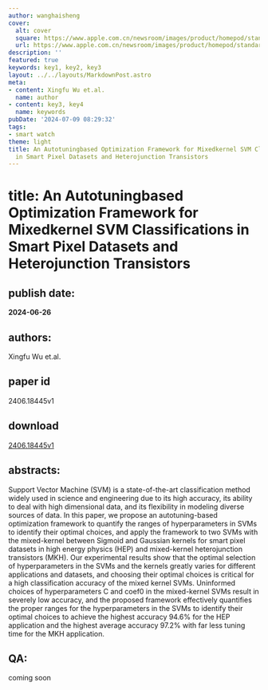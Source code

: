 ```yaml
---
author: wanghaisheng
cover:
  alt: cover
  square: https://www.apple.com.cn/newsroom/images/product/homepod/standard/Apple-HomePod-hero-230118_big.jpg.large_2x.jpg
  url: https://www.apple.com.cn/newsroom/images/product/homepod/standard/Apple-HomePod-hero-230118_big.jpg.large_2x.jpg
description: ''
featured: true
keywords: key1, key2, key3
layout: ../../layouts/MarkdownPost.astro
meta:
- content: Xingfu Wu et.al.
  name: author
- content: key3, key4
  name: keywords
pubDate: '2024-07-09 08:29:32'
tags:
- smart watch
theme: light
title: An Autotuningbased Optimization Framework for Mixedkernel SVM Classifications
  in Smart Pixel Datasets and Heterojunction Transistors
---
```


# title: An Autotuningbased Optimization Framework for Mixedkernel SVM Classifications in Smart Pixel Datasets and Heterojunction Transistors 
## publish date: 
**2024-06-26** 
## authors: 
  Xingfu Wu et.al. 
## paper id
2406.18445v1
## download
[2406.18445v1](http://arxiv.org/abs/2406.18445v1)
## abstracts:
Support Vector Machine (SVM) is a state-of-the-art classification method widely used in science and engineering due to its high accuracy, its ability to deal with high dimensional data, and its flexibility in modeling diverse sources of data. In this paper, we propose an autotuning-based optimization framework to quantify the ranges of hyperparameters in SVMs to identify their optimal choices, and apply the framework to two SVMs with the mixed-kernel between Sigmoid and Gaussian kernels for smart pixel datasets in high energy physics (HEP) and mixed-kernel heterojunction transistors (MKH). Our experimental results show that the optimal selection of hyperparameters in the SVMs and the kernels greatly varies for different applications and datasets, and choosing their optimal choices is critical for a high classification accuracy of the mixed kernel SVMs. Uninformed choices of hyperparameters C and coef0 in the mixed-kernel SVMs result in severely low accuracy, and the proposed framework effectively quantifies the proper ranges for the hyperparameters in the SVMs to identify their optimal choices to achieve the highest accuracy 94.6\% for the HEP application and the highest average accuracy 97.2\% with far less tuning time for the MKH application.
## QA:
coming soon
